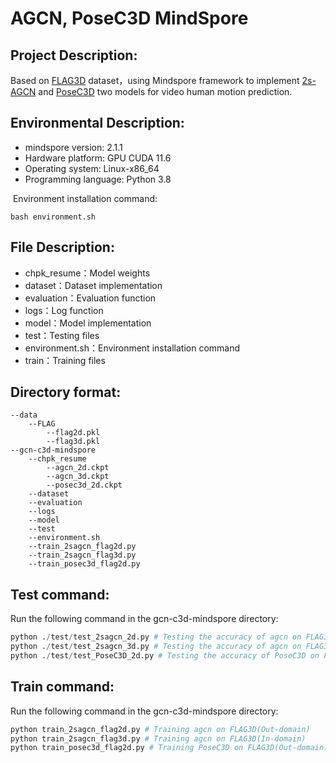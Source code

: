 # AGCN, PoseC3D  MindSpore


## Project Description:

Based on [FLAG3D](https://openaccess.thecvf.com/content/CVPR2023/papers/Tang_FLAG3D_A_3D_Fitness_Activity_Dataset_With_Language_Instruction_CVPR_2023_paper.pdf) dataset，using Mindspore framework to implement  [2s-AGCN](https://openaccess.thecvf.com/content_CVPR_2019/papers/Shi_Two-Stream_Adaptive_Graph_Convolutional_Networks_for_Skeleton-Based_Action_Recognition_CVPR_2019_paper.pdf) and [PoseC3D](https://openaccess.thecvf.com/content/CVPR2022/papers/Duan_Revisiting_Skeleton-Based_Action_Recognition_CVPR_2022_paper.pdf) two models for video human motion prediction.

## Environmental Description:

+ mindspore version: 2.1.1
+ Hardware platform: GPU CUDA 11.6
+ Operating system: Linux-x86_64
+ Programming language: Python 3.8

​		Environment installation command:

```
bash environment.sh
```

## File Description:

+ chpk_resume：Model weights
+ dataset：Dataset implementation
+ evaluation：Evaluation function
+ logs：Log function
+ model：Model implementation
+ test：Testing files
+ environment.sh：Environment installation command
+ train：Training files


## Directory format:

```
--data
	--FLAG
		--flag2d.pkl
		--flag3d.pkl
--gcn-c3d-mindspore
	--chpk_resume
		--agcn_2d.ckpt
		--agcn_3d.ckpt
		--posec3d_2d.ckpt
	--dataset
	--evaluation
	--logs
	--model
	--test
	--environment.sh
	--train_2sagcn_flag2d.py
	--train_2sagcn_flag3d.py
	--train_posec3d_flag2d.py
```

## Test command:

Run the following command in the gcn-c3d-mindspore directory:

```python
python ./test/test_2sagcn_2d.py # Testing the accuracy of agcn on FLAG3D(Out-domain)
python ./test/test_2sagcn_3d.py # Testing the accuracy of agcn on FLAG3D(In-domain)
python ./test/test_PoseC3D_2d.py # Testing the accuracy of PoseC3D on FLAG3D(Out-domain)
```

## Train command:

Run the following command in the gcn-c3d-mindspore directory:

```python
python train_2sagcn_flag2d.py # Training agcn on FLAG3D(Out-domain)
python train_2sagcn_flag3d.py # Training agcn on FLAG3D(In-domain)
python train_posec3d_flag2d.py # Training PoseC3D on FLAG3D(Out-domain)
```












